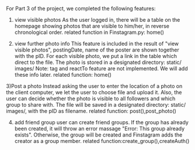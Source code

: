 For Part 3 of the project, we completed the following features:
1) view visible photos
    As the user logged in, there will be a table on the homepage showing photos that are visible to him/her, in reverse chronological order.
    related function in Finstagram.py: home()
    
2) view further photo info
    This feature is included in the result of "view visible photos", postingDate, name of the poster are shown together with the pID. For each visible photo, we put a link in the table which direct to the file. The photo is stored in a designated directory: static/ images/
    Note: tag and reactTo feature are not implemented. We will add these info later.
    related function: home()
     
3)Post a photo
    Instead asking the user to enter the location of a photo on the client computer, we let the user to choose file and upload it. Also, the user can decide whether the photo is visible to all followers and which group to share with. The file will be saved in a designated directory: static/ images/, with the pID as filename.
    related function: post(),post_photo()
    
4) add friend group
    user can create friend groups. If the group has already been created, it will throw an  error massage "Error: This group already exists". Otherwise, the group will be created and Finstagram adds the creator as a group member.
    related function:create_group(),createAuth()
    
    

